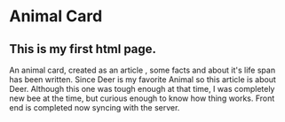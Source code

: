 # Animal Card
## This is my first html page.

An animal card, created as an article , some facts and about it's life span has been written.
Since Deer is my favorite  Animal so this article is about Deer.
 Although this one was tough enough at that time, I was completely new bee at the time, but curious enough to know how thing works. Front end is completed now syncing with the server.
